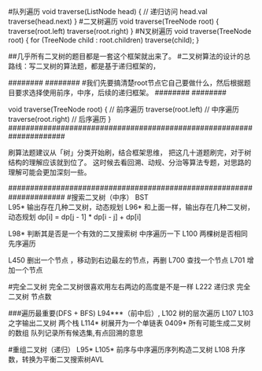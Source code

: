#队列遍历
void traverse(ListNode head) {
    // 递归访问 head.val
    traverse(head.next)
}
#二叉树遍历
void traverse(TreeNode root) {
    traverse(root.left)
    traverse(root.right)
}
#N叉树遍历
void traverse(TreeNode root) {
    for (TreeNode child : root.children)
        traverse(child);
}


##几乎所有二叉树的题目都是一套这个框架就出来了。
#二叉树算法的设计的总路线：写二叉树的算法题，都是基于递归框架的，

########
########
#我们先要搞清楚root节点它自己要做什么，然后根据题目要求选择使用前序，中序，后续的递归框架。
########
########

void traverse(TreeNode root) {
    // 前序遍历
    traverse(root.left)
    // 中序遍历
    traverse(root.right)
    // 后序遍历
}
#####################################################################

刷算法题建议从「树」分类开始刷，结合框架思维，
把这几十道题刷完，对于树结构的理解应该就到位了。
这时候去看回溯、动规、分治等算法专题，对思路的理解可能会更加深刻一些。

#####################################################################
#搜索二叉树（中序） BST  
L95*  输出存在几种二叉树，动态规划
L96*  和上面一样，输出存在几种二叉树，动态规划  dp[i] = dp[j - 1] * dp[i - j] + dp[i]

L98*  判断其是否是一个有效的二叉搜索树  中序遍历一下
L100  两棵树是否相同  先序遍历

L450  删出一个节点 ，移动到右边最左的节点，再删
L700  查找一个节点
L701  增加一个节点


#完全二叉树  完全二叉树很喜欢用左右两边的高度是不是一样
L222 递归求 完全二叉树 节点数  



###遍历最重要(DFS + BFS) 
L94***（前中后）, 
L102  树的层次遍历   L107
L103  之字输出二叉树  两个栈
L114*  树展开为一个单链表
0409*  所有可能生成二叉树的数组  队列记录所有候选集,有点回溯的意思 

#重组二叉树（递归） 
L95* 
L105*  前序与中序遍历序列构造二叉树
L108   升序数，转换为平衡二叉搜索树AVL